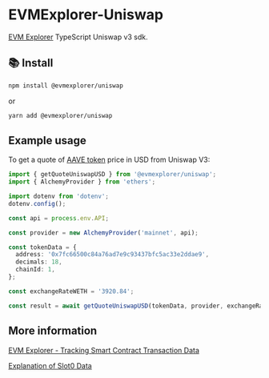 # EVMExplorer-Uniswap

[EVM Explorer](evmexplorer.com) TypeScript Uniswap v3 sdk.

## 📚 Install

```bash
npm install @evmexplorer/uniswap
```

or

```bash
yarn add @evmexplorer/uniswap
```

## Example usage

To get a quote of [AAVE token](https://evmexplorer.com/contracts/mainnet/0x7Fc66500c84A76Ad7e9c93437bFc5Ac33E2DDaE9) price in USD from Uniswap V3:

```ts
import { getQuoteUniswapUSD } from '@evmexplorer/uniswap';
import { AlchemyProvider } from 'ethers';

import dotenv from 'dotenv';
dotenv.config();

const api = process.env.API;

const provider = new AlchemyProvider('mainnet', api);

const tokenData = {
  address: '0x7fc66500c84a76ad7e9c93437bfc5ac33e2ddae9',
  decimals: 18,
  chainId: 1,
};

const exchangeRateWETH = '3920.84';

const result = await getQuoteUniswapUSD(tokenData, provider, exchangeRateWETH);
```

## More information

[EVM Explorer - Tracking Smart Contract Transaction Data](https://dspyt.com/evmexplorer)

[Explanation of Slot0 Data](https://stackoverflow.com/a/79280489/13943679)

